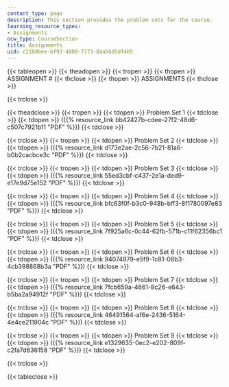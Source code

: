 ```yaml
---
content_type: page
description: This section provides the problem sets for the course.
learning_resource_types:
- Assignments
ocw_type: CourseSection
title: Assignments
uid: c2180bee-bf93-4808-7773-8aa56d5df4b5
---
```


{{< tableopen >}}
{{< theadopen >}}
{{< tropen >}}
{{< thopen >}}
ASSIGNMENT #
{{< thclose >}}
{{< thopen >}}
ASSIGNMENTS
{{< thclose >}}

{{< trclose >}}

{{< theadclose >}}
{{< tropen >}}
{{< tdopen >}}
Problem Set 1
{{< tdclose >}}
{{< tdopen >}}
({{% resource_link bb42427b-cdee-27f2-48d6-c507c7921b11 "PDF" %}})
{{< tdclose >}}

{{< trclose >}}
{{< tropen >}}
{{< tdopen >}}
Problem Set 2
{{< tdclose >}}
{{< tdopen >}}
({{% resource_link d173e2ae-2c56-7b21-81a6-b0b2cacbce3c "PDF" %}})
{{< tdclose >}}

{{< trclose >}}
{{< tropen >}}
{{< tdopen >}}
Problem Set 3
{{< tdclose >}}
{{< tdopen >}}
({{% resource_link 55ed3cbf-c437-2e1a-ded9-e17e9d75e152 "PDF" %}})
{{< tdclose >}}

{{< trclose >}}
{{< tropen >}}
{{< tdopen >}}
Problem Set 4
{{< tdclose >}}
{{< tdopen >}}
({{% resource_link bfc63f0f-b3c0-948b-bff3-8f1780097e83 "PDF" %}})
{{< tdclose >}}

{{< trclose >}}
{{< tropen >}}
{{< tdopen >}}
Problem Set 5
{{< tdclose >}}
{{< tdopen >}}
({{% resource_link 7f925a6c-0c44-62fb-571b-c11f62356bc1 "PDF" %}})
{{< tdclose >}}

{{< trclose >}}
{{< tropen >}}
{{< tdopen >}}
Problem Set 6
{{< tdclose >}}
{{< tdopen >}}
({{% resource_link 94074879-e5f9-1c81-08b3-4cb398868b3a "PDF" %}})
{{< tdclose >}}

{{< trclose >}}
{{< tropen >}}
{{< tdopen >}}
Problem Set 7
{{< tdclose >}}
{{< tdopen >}}
({{% resource_link 7fcb659a-4661-8c26-e643-b5ba2a94912f "PDF" %}})
{{< tdclose >}}

{{< trclose >}}
{{< tropen >}}
{{< tdopen >}}
Problem Set 8
{{< tdclose >}}
{{< tdopen >}}
({{% resource_link 46491564-af6e-2436-5164-4e4ce211904c "PDF" %}})
{{< tdclose >}}

{{< trclose >}}
{{< tropen >}}
{{< tdopen >}}
Problem Set 9
{{< tdclose >}}
{{< tdopen >}}
({{% resource_link e1329635-0ec2-e202-809f-c2fa7d636158 "PDF" %}})
{{< tdclose >}}

{{< trclose >}}

{{< tableclose >}}